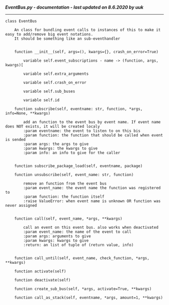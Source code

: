 ***EventBus.py - documentation - last updated on 8.6.2020 by uuk***
___

    class EventBus
        
        An class for bundling event calls to instances of this to make it easy to add/remove big event notations.
        It should be something like an sub-eventhandler


        function __init__(self, args=(), kwargs={}, crash_on_error=True)

            variable self.event_subscriptions - name -> (function, args, kwargs)[

            variable self.extra_arguments

            variable self.crash_on_error

            variable self.sub_buses

            variable self.id

        function subscribe(self, eventname: str, function, *args, info=None, **kwargs)
            
            add an function to the event bus by event name. If event name does NOT exists, it will be created localy
            :param eventname: the event to listen to on this bis
            :param function: the function that should be called when event is sended
            :param args: the args to give
            :param kwargs: the kwargs to give
            :param info: an info to give for the caller


        function subscribe_package_load(self, eventname, package)

        function unsubscribe(self, event_name: str, function)
            
            remove an function from the event bus
            :param event_name: the event name the function was registered to
            :param function: the function itself
            :raise ValueError: when event name is unknown OR function was never assigned


        function call(self, event_name, *args, **kwargs)
            
            call an event on this event bus. also works when deactivated
            :param event_name: the name of the event to call
            :param args: arguments to give
            :param kwargs: kwargs to give
            :return: an list of tuple of (return value, info)


        function call_until(self, event_name, check_function, *args, **kwargs)

        function activate(self)

        function deactivate(self)

        function create_sub_bus(self, *args, activate=True, **kwargs)

        function call_as_stack(self, eventname, *args, amount=1, **kwargs)